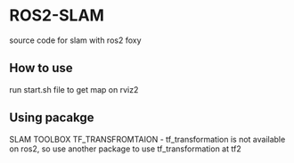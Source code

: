 # ROS2-SLAM
source code for slam with ros2 foxy
## How to use
run start.sh file to get map on rviz2
## Using pacakge
SLAM TOOLBOX
TF_TRANSFROMTAION - tf_transformation is not available on ros2, so use another package to use tf_transformation at tf2
